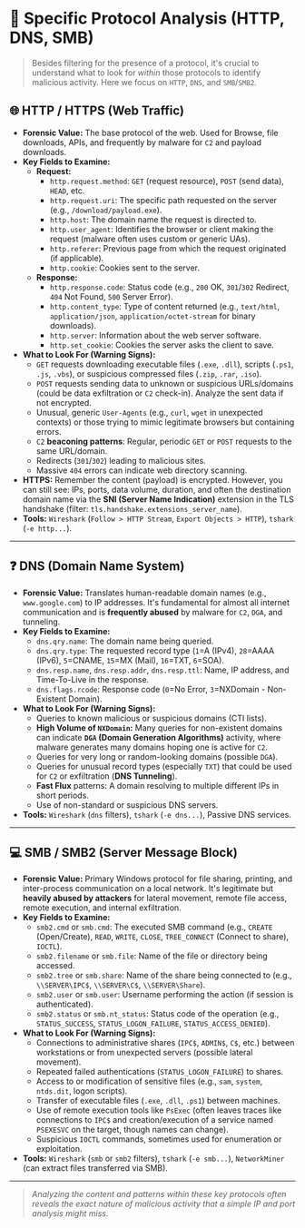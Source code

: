 # 🔬 Specific Protocol Analysis (HTTP, DNS, SMB)

> Besides filtering for the presence of a protocol, it's crucial to understand what to look for _within_ those protocols to identify malicious activity. Here we focus on `HTTP`, `DNS`, and `SMB`/`SMB2`.

## 🌐 HTTP / HTTPS (Web Traffic)

* **Forensic Value:** The base protocol of the web. Used for Browse, file downloads, APIs, and frequently by malware for `C2` and payload downloads.
* **Key Fields to Examine:**
    * **Request:**
        * `http.request.method`: `GET` (request resource), `POST` (send data), `HEAD`, etc.
        * `http.request.uri`: The specific path requested on the server (e.g., `/download/payload.exe`).
        * `http.host`: The domain name the request is directed to.
        * `http.user_agent`: Identifies the browser or client making the request (malware often uses custom or generic UAs).
        * `http.referer`: Previous page from which the request originated (if applicable).
        * `http.cookie`: Cookies sent to the server.
    * **Response:**
        * `http.response.code`: Status code (e.g., `200` OK, `301`/`302` Redirect, `404` Not Found, `500` Server Error).
        * `http.content_type`: Type of content returned (e.g., `text/html`, `application/json`, `application/octet-stream` for binary downloads).
        * `http.server`: Information about the web server software.
        * `http.set_cookie`: Cookies the server asks the client to save.
* **What to Look For (Warning Signs):**
    * `GET` requests downloading executable files (`.exe`, `.dll`), scripts (`.ps1`, `.js`, `.vbs`), or suspicious compressed files (`.zip`, `.rar`, `.iso`).
    * `POST` requests sending data to unknown or suspicious URLs/domains (could be data exfiltration or `C2` check-in). Analyze the sent data if not encrypted.
    * Unusual, generic `User-Agents` (e.g., `curl`, `wget` in unexpected contexts) or those trying to mimic legitimate browsers but containing errors.
    * `C2` **beaconing patterns**: Regular, periodic `GET` or `POST` requests to the same URL/domain.
    * Redirects (`301`/`302`) leading to malicious sites.
    * Massive `404` errors can indicate web directory scanning.
* **HTTPS:** Remember the content (payload) is encrypted. However, you can still see: IPs, ports, data volume, duration, and often the destination domain name via the **SNI (Server Name Indication)** extension in the TLS handshake (filter: `tls.handshake.extensions_server_name`).
* **Tools:** `Wireshark` (`Follow > HTTP Stream`, `Export Objects > HTTP`), `tshark` (`-e http...`).

---

## ❓ DNS (Domain Name System)

* **Forensic Value:** Translates human-readable domain names (e.g., `www.google.com`) to IP addresses. It's fundamental for almost all internet communication and is **frequently abused** by malware for `C2`, `DGA`, and tunneling.
* **Key Fields to Examine:**
    * `dns.qry.name`: The domain name being queried.
    * `dns.qry.type`: The requested record type (`1`=A (IPv4), `28`=AAAA (IPv6), `5`=CNAME, `15`=MX (Mail), `16`=TXT, `6`=SOA).
    * `dns.resp.name`, `dns.resp.addr`, `dns.resp.ttl`: Name, IP address, and Time-To-Live in the response.
    * `dns.flags.rcode`: Response code (`0`=No Error, `3`=NXDomain - Non-Existent Domain).
* **What to Look For (Warning Signs):**
    * Queries to known malicious or suspicious domains (CTI lists).
    * **High Volume of `NXDomain`:** Many queries for non-existent domains can indicate **`DGA` (Domain Generation Algorithms)** activity, where malware generates many domains hoping one is active for `C2`.
    * Queries for very long or random-looking domains (possible `DGA`).
    * Queries for unusual record types (especially `TXT`) that could be used for `C2` or exfiltration (**DNS Tunneling**).
    * **Fast Flux** patterns: A domain resolving to multiple different IPs in short periods.
    * Use of non-standard or suspicious DNS servers.
* **Tools:** `Wireshark` (`dns` filters), `tshark` (`-e dns...`), Passive DNS services.

---

## 💻 SMB / SMB2 (Server Message Block)

* **Forensic Value:** Primary Windows protocol for file sharing, printing, and inter-process communication on a local network. It's legitimate but **heavily abused by attackers** for lateral movement, remote file access, remote execution, and internal exfiltration.
* **Key Fields to Examine:**
    * `smb2.cmd` or `smb.cmd`: The executed SMB command (e.g., `CREATE` (Open/Create), `READ`, `WRITE`, `CLOSE`, `TREE_CONNECT` (Connect to share), `IOCTL`).
    * `smb2.filename` or `smb.file`: Name of the file or directory being accessed.
    * `smb2.tree` or `smb.share`: Name of the share being connected to (e.g., `\\SERVER\IPC$`, `\\SERVER\C$`, `\\SERVER\Share`).
    * `smb2.user` or `smb.user`: Username performing the action (if session is authenticated).
    * `smb2.status` or `smb.nt_status`: Status code of the operation (e.g., `STATUS_SUCCESS`, `STATUS_LOGON_FAILURE`, `STATUS_ACCESS_DENIED`).
* **What to Look For (Warning Signs):**
    * Connections to administrative shares (`IPC$`, `ADMIN$`, `C$`, etc.) between workstations or from unexpected servers (possible lateral movement).
    * Repeated failed authentications (`STATUS_LOGON_FAILURE`) to shares.
    * Access to or modification of sensitive files (e.g., `sam`, `system`, `ntds.dit`, logon scripts).
    * Transfer of executable files (`.exe`, `.dll`, `.ps1`) between machines.
    * Use of remote execution tools like `PsExec` (often leaves traces like connections to `IPC$` and creation/execution of a service named `PSEXESVC` on the target, though names can change).
    * Suspicious `IOCTL` commands, sometimes used for enumeration or exploitation.
* **Tools:** `Wireshark` (`smb` or `smb2` filters), `tshark` (`-e smb...`), `NetworkMiner` (can extract files transferred via SMB).

---

> _Analyzing the content and patterns within these key protocols often reveals the exact nature of malicious activity that a simple IP and port analysis might miss._
